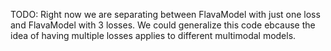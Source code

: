 TODO:
Right now we are separating between FlavaModel with just one loss and FlavaModel with 3 losses. We could generalize this code ebcause the idea of having multiple losses applies to different multimodal models.